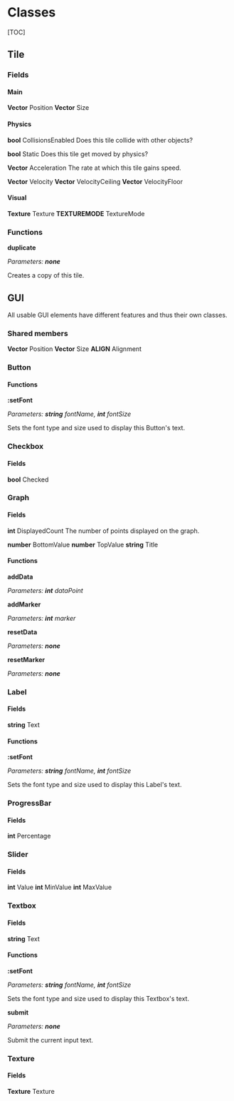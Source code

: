 # Classes

[TOC]

## Tile

### Fields

#### Main

**Vector** Position
**Vector** Size

#### Physics

**bool** CollisionsEnabled
Does this tile collide with other objects?

**bool** Static
Does this tile get moved by physics?

**Vector** Acceleration
The rate at which this tile gains speed.

**Vector** Velocity
**Vector** VelocityCeiling
**Vector** VelocityFloor

#### Visual

**Texture** Texture
**TEXTUREMODE** TextureMode

### Functions

**duplicate**

*Parameters: **none***

Creates a copy of this tile.


## GUI

All usable GUI elements have different features and thus their own classes.

### Shared members
**Vector** Position
**Vector** Size 
**ALIGN** Alignment

### Button

#### Functions

**:setFont**

*Parameters: **string** fontName, **int** fontSize*

Sets the font type and size used to display this Button's text.

### Checkbox

#### Fields

**bool** Checked

### Graph

#### Fields

**int** DisplayedCount
The number of points displayed on the graph.

**number** BottomValue
**number** TopValue
**string** Title

#### Functions

**addData**

*Parameters: **int** dataPoint*

**addMarker**

*Parameters: **int** marker*

**resetData**

*Parameters: **none***

**resetMarker**

*Parameters: **none***

### Label

#### Fields

**string** Text

#### Functions

**:setFont**

*Parameters: **string** fontName, **int** fontSize*

Sets the font type and size used to display this Label's text.

### ProgressBar

#### Fields

**int** Percentage

### Slider

#### Fields

**int** Value
**int** MinValue
**int** MaxValue

### Textbox

#### Fields

**string** Text

#### Functions

**:setFont**

*Parameters: **string** fontName, **int** fontSize*

Sets the font type and size used to display this Textbox's text.

**submit**

*Parameters: **none***

Submit the current input text.

### Texture

#### Fields

**Texture** Texture